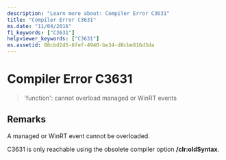 ```yaml
---
description: "Learn more about: Compiler Error C3631"
title: "Compiler Error C3631"
ms.date: "11/04/2016"
f1_keywords: ["C3631"]
helpviewer_keywords: ["C3631"]
ms.assetid: 88cbd2d5-6fef-4940-be34-d8cbe816d3da
---
```

# Compiler Error C3631

> 'function': cannot overload managed or WinRT events

## Remarks

A managed or WinRT event cannot be overloaded.

C3631 is only reachable using the obsolete compiler option **/clr:oldSyntax**.
